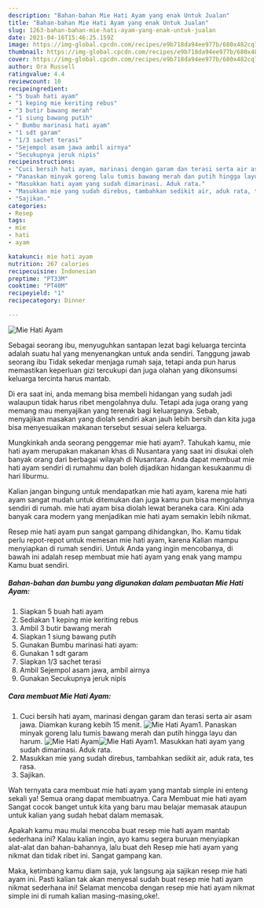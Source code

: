 ```yaml
---
description: "Bahan-bahan Mie Hati Ayam yang enak Untuk Jualan"
title: "Bahan-bahan Mie Hati Ayam yang enak Untuk Jualan"
slug: 1263-bahan-bahan-mie-hati-ayam-yang-enak-untuk-jualan
date: 2021-04-16T15:46:25.159Z
image: https://img-global.cpcdn.com/recipes/e9b718da94ee977b/680x482cq70/mie-hati-ayam-foto-resep-utama.jpg
thumbnail: https://img-global.cpcdn.com/recipes/e9b718da94ee977b/680x482cq70/mie-hati-ayam-foto-resep-utama.jpg
cover: https://img-global.cpcdn.com/recipes/e9b718da94ee977b/680x482cq70/mie-hati-ayam-foto-resep-utama.jpg
author: Ora Russell
ratingvalue: 4.4
reviewcount: 10
recipeingredient:
- "5 buah hati ayam"
- "1 keping mie keriting rebus"
- "3 butir bawang merah"
- "1 siung bawang putih"
- " Bumbu marinasi hati ayam"
- "1 sdt garam"
- "1/3 sachet terasi"
- "Sejempol asam jawa ambil airnya"
- "Secukupnya jeruk nipis"
recipeinstructions:
- "Cuci bersih hati ayam, marinasi dengan garam dan terasi serta air asam jawa. Diamkan kurang kebih 15 menit."
- "Panaskan minyak goreng lalu tumis bawang merah dan putih hingga layu dan harum."
- "Masukkan hati ayam yang sudah dimarinasi. Aduk rata."
- "Masukkan mie yang sudah direbus, tambahkan sedikit air, aduk rata, tes rasa."
- "Sajikan."
categories:
- Resep
tags:
- mie
- hati
- ayam

katakunci: mie hati ayam 
nutrition: 267 calories
recipecuisine: Indonesian
preptime: "PT33M"
cooktime: "PT40M"
recipeyield: "1"
recipecategory: Dinner

---
```



![Mie Hati Ayam](https://img-global.cpcdn.com/recipes/e9b718da94ee977b/680x482cq70/mie-hati-ayam-foto-resep-utama.jpg)

Sebagai seorang ibu, menyuguhkan santapan lezat bagi keluarga tercinta adalah suatu hal yang menyenangkan untuk anda sendiri. Tanggung jawab seorang ibu Tidak sekedar menjaga rumah saja, tetapi anda pun harus memastikan keperluan gizi tercukupi dan juga olahan yang dikonsumsi keluarga tercinta harus mantab.

Di era  saat ini, anda memang bisa membeli hidangan yang sudah jadi walaupun tidak harus ribet mengolahnya dulu. Tetapi ada juga orang yang memang mau menyajikan yang terenak bagi keluarganya. Sebab, menyajikan masakan yang diolah sendiri akan jauh lebih bersih dan kita juga bisa menyesuaikan makanan tersebut sesuai selera keluarga. 



Mungkinkah anda seorang penggemar mie hati ayam?. Tahukah kamu, mie hati ayam merupakan makanan khas di Nusantara yang saat ini disukai oleh banyak orang dari berbagai wilayah di Nusantara. Anda dapat membuat mie hati ayam sendiri di rumahmu dan boleh dijadikan hidangan kesukaanmu di hari liburmu.

Kalian jangan bingung untuk mendapatkan mie hati ayam, karena mie hati ayam sangat mudah untuk ditemukan dan juga kamu pun bisa mengolahnya sendiri di rumah. mie hati ayam bisa diolah lewat beraneka cara. Kini ada banyak cara modern yang menjadikan mie hati ayam semakin lebih nikmat.

Resep mie hati ayam pun sangat gampang dihidangkan, lho. Kamu tidak perlu repot-repot untuk memesan mie hati ayam, karena Kalian mampu menyiapkan di rumah sendiri. Untuk Anda yang ingin mencobanya, di bawah ini adalah resep membuat mie hati ayam yang enak yang mampu Kamu buat sendiri.

<!--inarticleads1-->

##### Bahan-bahan dan bumbu yang digunakan dalam pembuatan Mie Hati Ayam:

1. Siapkan 5 buah hati ayam
1. Sediakan 1 keping mie keriting rebus
1. Ambil 3 butir bawang merah
1. Siapkan 1 siung bawang putih
1. Gunakan  Bumbu marinasi hati ayam:
1. Gunakan 1 sdt garam
1. Siapkan 1/3 sachet terasi
1. Ambil Sejempol asam jawa, ambil airnya
1. Gunakan Secukupnya jeruk nipis




<!--inarticleads2-->

##### Cara membuat Mie Hati Ayam:

1. Cuci bersih hati ayam, marinasi dengan garam dan terasi serta air asam jawa. Diamkan kurang kebih 15 menit.
<img src="https://img-global.cpcdn.com/steps/819053815ef076d2/160x128cq70/mie-hati-ayam-langkah-memasak-1-foto.jpg" alt="Mie Hati Ayam">1. Panaskan minyak goreng lalu tumis bawang merah dan putih hingga layu dan harum.
<img src="https://img-global.cpcdn.com/steps/c10510af566ebbdf/160x128cq70/mie-hati-ayam-langkah-memasak-2-foto.jpg" alt="Mie Hati Ayam"><img src="https://img-global.cpcdn.com/steps/7ffe9c59c6d27a34/160x128cq70/mie-hati-ayam-langkah-memasak-2-foto.jpg" alt="Mie Hati Ayam">1. Masukkan hati ayam yang sudah dimarinasi. Aduk rata.
1. Masukkan mie yang sudah direbus, tambahkan sedikit air, aduk rata, tes rasa.
1. Sajikan.




Wah ternyata cara membuat mie hati ayam yang mantab simple ini enteng sekali ya! Semua orang dapat membuatnya. Cara Membuat mie hati ayam Sangat cocok banget untuk kita yang baru mau belajar memasak ataupun untuk kalian yang sudah hebat dalam memasak.

Apakah kamu mau mulai mencoba buat resep mie hati ayam mantab sederhana ini? Kalau kalian ingin, ayo kamu segera buruan menyiapkan alat-alat dan bahan-bahannya, lalu buat deh Resep mie hati ayam yang nikmat dan tidak ribet ini. Sangat gampang kan. 

Maka, ketimbang kamu diam saja, yuk langsung aja sajikan resep mie hati ayam ini. Pasti kalian tak akan menyesal sudah buat resep mie hati ayam nikmat sederhana ini! Selamat mencoba dengan resep mie hati ayam nikmat simple ini di rumah kalian masing-masing,oke!.

